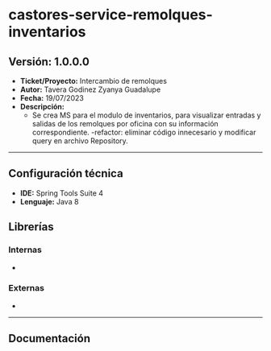 # castores-service-remolques-inventarios

## Versión: 1.0.0.0
- __Ticket/Proyecto:__ Intercambio de remolques
- __Autor:__ Tavera Godinez Zyanya Guadalupe
- __Fecha:__ 19/07/2023
- __Descripción:__ 
    - Se crea MS para el modulo de inventarios, para visualizar entradas y salidas de los remolques por oficina con su información correspondiente.
	-refactor: eliminar código innecesario y modificar query en archivo Repository.
--------

## Configuración técnica
- __IDE:__ Spring Tools Suite 4
- __Lenguaje:__ Java 8 

## Librerías
### Internas
-

### Externas
-
-------------

## Documentación